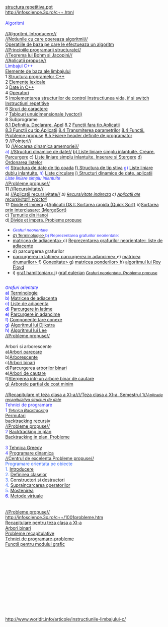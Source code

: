 <html>
  <head>
    <title>DomnulTudor - INFOSCIENCE</title>
    <link rel="stylesheet" href="static/style.css" type="text/css" />
    <meta http-equiv="Content-Type" content="text/html;charset=utf-8" />
  </head>
  <body>
    <div class="wiki" id="content_view" style="display: block;">
<a href="files/structura%20repetitiva.ppt">structura repetitiva.ppt</a><br />
<a class="wiki_link_ext" href="http://infoscience.3x.ro/c++.html" rel="nofollow" target="_blank">http://infoscience.3x.ro/c++.html</a><br />
<br />
<span style="color: #3333ff;">Algoritmi</span><br />
<br />
<a class="wiki_link_ext" href="http://infoscience.3x.ro/c++/alg_introducere.html" rel="nofollow">//Algoritmi. Introducere//</a><br />
<a class="wiki_link_ext" href="http://infoscience.3x.ro/c++/lab2stucturi%20de%20control.htm" rel="nofollow">//Notiunile cu care opereaza algoritmii//</a><br />
<a class="wiki_link" href="http://limbajul-c.wikispaces.com/Operatiile%20de%20baza%20pe%20care%20le%20efectueaza%20un%20algoritm">Operatiile de baza pe care le efectueaza un algoritm </a><br />
<a class="wiki_link_ext" href="http://infoscience.3x.ro/c++/lab2stucturi%20de%20control.htm" rel="nofollow">//Principiile programarii structurate//</a><br />
<a class="wiki_link_ext" href="http://infoscience.3x.ro/c++/alg_teor.html" rel="nofollow">//Teorema lui Bohm si Jacopini//</a><br />
<a class="wiki_link_ext" href="http://infoscience.3x.ro/c++/alg_aplicatii.htm" rel="nofollow">//Aplicatii propuse//</a><br />
<span style="color: #3333ff;">Limbajul C++</span><br />
<a class="wiki_link_ext" href="http://infoscience.3x.ro/c++/lectii/elemente%20de%20baza%20ale%20limbajului.html" rel="nofollow">Elemente de baza ale limbajului</a><br />
1 <a class="wiki_link_ext" href="http://infoscience.3x.ro/c++/lectii/elemente%20de%20baza%20ale%20limbajului.html" rel="nofollow">Structura programelor C++</a><br />
2 <a class="wiki_link_ext" href="http://infoscience.3x.ro/c++/lectii/vocabularul%20limbajului.html" rel="nofollow">Elemente lexicale</a><br />
3 <a class="wiki_link_ext" href="http://infoscience.3x.ro/c++/lectii/DateinC++.html" rel="nofollow">Date in C++</a><br />
4 <a class="wiki_link_ext" href="http://infoscience.3x.ro/c++/lectii/Operatori.html" rel="nofollow">Operatori</a><br />
5 <a class="wiki_link_ext" href="http://infoscience.3x.ro/c++/struct/instruct.htm" rel="nofollow">Implementarea structurilor de control Instructiunea vida, if si switch</a> <a class="wiki_link_ext" href="http://infoscience.3x.ro/c++/for_while_dowhile.htm" rel="nofollow">Instructiuni repetitive</a><br />
6 <a class="wiki_link_ext" href="http://infoscience.3x.ro/c++/siruridecaractere.htm" rel="nofollow">Siruri de caractere</a><br />
7 <a class="wiki_link_ext" href="http://infoscience.3x.ro/c++/vectori.htm" rel="nofollow">Tablouri unuidimensionale (vectori)</a><br />
8 Subprograme<br />
<a class="wiki_link_ext" href="http://infoscience.3x.ro/c++/subprograme.htm" rel="nofollow">8.1 Definitia. Declarare. Apel</a> 8.2 <a class="wiki_link_ext" href="http://infoscience.3x.ro/c++/functii_void.htm" rel="nofollow">Functii fara tip.Aplicatii</a><br />
<a class="wiki_link_ext" href="http://infoscience.3x.ro/c++/Functii_cu_tip.htm" rel="nofollow">8.3 Functii cu tip.Aplicatii</a> <a class="wiki_link_ext" href="http://infoscience.3x.ro/c++/transmparam.htm" rel="nofollow">8.4 Transmiterea parametrilor</a> <a class="wiki_link_ext" href="http://infoscience.3x.ro/c++/aplicatii_functii.htm" rel="nofollow">8.4 Functii. Probleme propuse</a> <a class="wiki_link_ext" href="http://infoscience.3x.ro/c++/header.htm" rel="nofollow">8.5 Fisiere header definite de programator</a><br />
9 <a class="wiki_link_ext" href="http://infoscience.3x.ro/c++/pointeri.html" rel="nofollow">//Pointeri//</a><br />
10 <a class="wiki_link_ext" href="http://infoscience.3x.ro/c++/alocare_din.html" rel="nofollow">//Alocarea dinamica amemoriei//</a><br />
<span style="color: #3333ff;"> a) <a class="wiki_link_ext" href="http://infoscience.3x.ro/c++/liste.html" rel="nofollow">//Structuri dinamice de date//</a> </span> <a class="wiki_link_ext" href="http://infoscience.3x.ro/c++/llsi_cre_ad_lis.htm" rel="nofollow"> b) Liste liniare simplu inlantuite. Creare. Parcurgere</a> c) <a class="wiki_link_ext" href="http://infoscience.3x.ro/c++/liste_inser_si_sterere.htm" rel="nofollow">Liste liniare simplu inlantuite. Inserare si Stergere</a> <a class="wiki_link_ext" href="http://infoscience.3x.ro/c++/Ordonarea_unei_liste.htm" rel="nofollow">d) Ordonarea listelor</a><br />
<span style="color: #3333ff;"> e) <a class="wiki_link_ext" href="http://infoscience.3x.ro/c++/coada.htm" rel="nofollow">Structura de date de tip coada</a> <a class="wiki_link_ext" href="http://infoscience.3x.ro/c++/Stiva.htm" rel="nofollow"> f) Structura de tip stiva</a> g) <a class="wiki_link_ext" href="http://infoscience.3x.ro/c++/Liste_duble.htm" rel="nofollow">Liste liniare dublu inlantuite.</a> h) <a class="wiki_link_ext" href="http://infoscience.3x.ro/c++/liste_circulare.htm" rel="nofollow">Liste circulare</a> </span> <a class="wiki_link_ext" href="http://infoscience.3x.ro/c++/Structuri%20dinamice%20de%20date.htm" rel="nofollow">i) Structuri dinamice de date. aplicatii</a><br />
<em><span style="color: #3333ff; font-family: Arial;">Liste liniare simplu inlantuite</span></em><br />
<a class="wiki_link_ext" href="http://infoscience.3x.ro/c++/aplic_llsi.htm" rel="nofollow">//Probleme propuse//</a><br />
11 <a class="wiki_link_ext" href="http://infoscience.3x.ro/c++/recursivitate.htm" rel="nofollow">//Recursivitate//</a><br />
a) <a class="wiki_link_ext" href="http://infoscience.3x.ro/c++/aplicatii_recursivitate.HTM" rel="nofollow">//Aplicatii recursivitate//</a> <em><span style="font-size: 13.3333px;"> b) <a class="wiki_link_ext" href="http://infoscience.3x.ro/c++/Recursivitate_%20indirecta.htm" rel="nofollow">Recursivitate indirecta</a> c) <a class="wiki_link_ext" href="http://infoscience.3x.ro/c++/exfractali.htm" rel="nofollow">Aplicatii ale recursivitatii. Fractali</a></span></em><br />
<span style="font-size: 13.3333px;"> 12 <a class="wiki_link_ext" href="http://infoscience.3x.ro/c++/Divide_et_%20Impera.htm" rel="nofollow">Divide et Impera</a></span> a)<a class="wiki_link_ext" href="http://infoscience.3x.ro/c++/Sortarea_rapid%C4%83.htm" rel="nofollow">Aplicatii D&amp; I: Sortarea rapida (Quick Sort)</a> b)<a class="wiki_link_ext" href="http://infoscience.3x.ro/c++/sortare_%20prin_%20interclasare.htm" rel="nofollow">Sortarea prin interclasare: (MergeSort)</a><br />
<span style="font-size: 13.3333px;"> c) <a class="wiki_link_ext" href="http://infoscience.3x.ro/c++/Turnurile_%20din_%20Hanoi.htm" rel="nofollow">Turnurile din Hanoi </a></span><br />
<span style="font-size: 13.3333px;"> d)<a class="wiki_link_ext" href="http://infoscience.3x.ro/c++/aplicatii_divide_%20et_%20impera.HTM" rel="nofollow"> Divide et Impera. Probleme propuse</a> </span><br />
<ul class="quotelist"><li><em><span style="color: #3333ff; font-family: Helvetica; font-size: 13.3333px;"> Grafuri neorientate</span></em></li><li><em><a class="wiki_link_ext" href="http://infoscience.3x.ro/c++/Grafuri%20neorientate.htm" rel="nofollow"> a</a></em><span style="color: #3333ff; font-family: Helvetica; font-size: 13.3333px;"><a class="wiki_link_ext" href="http://infoscience.3x.ro/c++/Grafuri%20neorientate.htm" rel="nofollow">) Terminologie&gt; </a> b) Reprezentarea grafurilor neorientate:</span></li><li><a class="wiki_link_ext" href="http://infoscience.3x.ro/c++/REPREZ_GF_MAT.htm" rel="nofollow">matricea de adiacenta&gt; </a> c) <a class="wiki_link_ext" href="http://infoscience.3x.ro/c++/grafuri_liste_de_vecini.htm" rel="nofollow">Reprezentarea grafurilor neorientate:: liste de adiacente</a></li><li>d) parcurgerea grafurilor</li><li><a class="wiki_link_ext" href="http://infoscience.3x.ro/c++/Parcurgerea_grafuri_latime.htm" rel="nofollow">parcurgerea in latime&gt; </a> <a class="wiki_link_ext" href="http://infoscience.3x.ro/c++/Parcurgerea_grafuri_adancime.htm" rel="nofollow"> parcurgerea in adancime&gt; </a> e) <a class="wiki_link_ext" href="http://infoscience.3x.ro/c++/Matricea_drumurilor.htm" rel="nofollow">matricea drumurilor&gt; </a> f) <a class="wiki_link_ext" href="http://infoscience.3x.ro/c++/componente_conexe.htm" rel="nofollow">Conexitate&gt; </a> g) <a class="wiki_link_ext" href="http://infoscience.3x.ro/c++/matricea_ponderilor.htm" rel="nofollow">matricea ponderilor&gt; </a> h) <a class="wiki_link_ext" href="http://infoscience.3x.ro/c++/roy_floyd.htm" rel="nofollow">algoritmul lui Roy Floyd</a></li><li>i) <a class="wiki_link_ext" href="http://infoscience.3x.ro/c++/Graf_hamiltonian.htm" rel="nofollow">graf hamiltonian&gt; </a> j) <a class="wiki_link_ext" href="http://infoscience.3x.ro/c++/Grafuri_euleriene.htm" rel="nofollow">graf eulerian</a><span style="color: #3333ff; font-family: Helvetica; font-size: 13.3333px;"> <a class="wiki_link_ext" href="http://infoscience.3x.ro/c++/aplicatii_gf_neorientate.htm" rel="nofollow"> Grafuri neorientate. Probleme propuse</a></span></li></ul><br />
<em><span style="color: #0000ff; font-size: 13.3333px;">Grafuri orientate</span></em><br />
<span style="color: #0000ff;"> a) <a class="wiki_link_ext" href="http://infoscience.3x.ro/c++/terminologiegrafuri_o.htm" rel="nofollow">Terminologie</a></span><br />
<span style="color: #0000ff;"> b) <a class="wiki_link_ext" href="http://infoscience.3x.ro/c++/REPREZ_GF_orientat_MAT.htm" rel="nofollow">Matricea de adiacenta </a></span><br />
<span style="color: #0000ff;"> c) <a class="wiki_link_ext" href="http://infoscience.3x.ro/c++/grafuri_orientate_liste_de_vecini.htm" rel="nofollow">Liste de adiacenta </a></span><br />
<span style="color: #0000ff;"> d) <a class="wiki_link_ext" href="http://infoscience.3x.ro/c++/Parcurgerea_grafuri_o_latime.htm" rel="nofollow">Parcurgere in latime </a></span><br />
<span style="color: #0000ff;"> e) <a class="wiki_link_ext" href="http://infoscience.3x.ro/c++/Parcurgerea_grafuri_o_adancime.htm" rel="nofollow">Parcurgere in adancime </a></span><br />
<span style="color: #0000ff;"> f) <a class="wiki_link_ext" href="http://infoscience.3x.ro/c++/componente_tare_conexe.htm" rel="nofollow">Componente tare conexe </a></span><br />
<span style="color: #0000ff;"> g) <a class="wiki_link_ext" href="http://infoscience.3x.ro/c++/Algoritmul_lui_Djikstra.htm" rel="nofollow">Algoritmul lui Djikstra</a></span><br />
<span style="color: #0000ff;"> h) <a class="wiki_link_ext" href="http://infoscience.3x.ro/c++/Algoritmul_lui_Lee.htm" rel="nofollow">Algoritmul lui Lee</a></span><br />
<a class="wiki_link_ext" href="http://infoscience.3x.ro/c++/aplicatii_Grafuri_orientate.htm" rel="nofollow">//Probleme propuse//</a><br />
<br />
Arbori si arborescente<br />
a)<a class="wiki_link_ext" href="http://infoscience.3x.ro/c++/arbori.htm" rel="nofollow">Arbori oarecare</a><br />
b)<a class="wiki_link_ext" href="http://infoscience.3x.ro/c++/arborescente.htm" rel="nofollow">Arborescente</a><br />
c)<a class="wiki_link_ext" href="http://infoscience.3x.ro/c++/arbori_binari.htm" rel="nofollow">Arbori binari</a><br />
d)<a class="wiki_link_ext" href="http://infoscience.3x.ro/c++/Parcurgerea_%20arborilor_%20binari.htm" rel="nofollow">Parcurgerea arborilor binari</a><br />
e)<a class="wiki_link_ext" href="http://infoscience.3x.ro/c++/arbori_de_cautare.htm" rel="nofollow">Arbori de cautare</a><br />
f)<a class="wiki_link_ext" href="http://infoscience.3x.ro/c++/stergere_abc.htm" rel="nofollow">Stergerea intr-un arbore binar de cautare</a><br />
g<a class="wiki_link_ext" href="http://infoscience.3x.ro/c++/prim.htm" rel="nofollow">) Arborele partial de cost minim</a><br />
<br />
<a class="wiki_link_ext" href="http://infoscience.3x.ro/c++/RecapitularetezaXI.htm" rel="nofollow">//Recapitulare pt teza clasa a XI-a//</a><a class="wiki_link_ext" href="http://infoscience.3x.ro/c++/teza_clasa_a_xi.htm" rel="nofollow">//Teza clasa a XI-a. Semestrul 1//</a><em><span style="color: #3333ff; font-family: Helvetica; font-size: 13.3333px;"><a class="wiki_link_ext" href="http://infoscience.3x.ro/c++/aplicatie_recapitulativaXIsem1.htm" rel="nofollow">Aplicatie recapitulativa structuri de date</a></span></em><br />
<span style="color: #3333ff;">Tehnici de programare</span><br />
<span style="color: #3333ff;"> 1 </span><em><span style="color: #3333ff; font-family: Arial; font-size: 13.3333px;"><a class="wiki_link_ext" href="http://infoscience.3x.ro/c++/tehnica_%20backtracking.htm" rel="nofollow">Tehnica Backtracking</a></span></em><br />
<a class="wiki_link_ext" href="http://infoscience.3x.ro/c++/back_permutari.htm" rel="nofollow">Permutari</a><br />
<a class="wiki_link_ext" href="http://infoscience.3x.ro/c++/backtracking_recursiv.htm" rel="nofollow">backtracking recursiv</a><br />
<a class="wiki_link_ext" href="http://infoscience.3x.ro/c++/pbbacktracking.html" rel="nofollow">//Probleme propuse//</a><br />
<span style="color: #3333ff;"> 2</span> <a class="wiki_link_ext" href="http://infoscience.3x.ro/c++/Backtracking_%20in_%20plan.htm" rel="nofollow">Backtracking in plan </a><br />
<a class="wiki_link_ext" href="http://infoscience.3x.ro/c++/Pb_BACK_plan.htm" rel="nofollow"> Backtracking in plan. Probleme </a><br />
<br />
<span style="color: #3333ff;">3</span> <a class="wiki_link_ext" href="http://infoscience.3x.ro/c++/greedyth2.htm" rel="nofollow">Tehnica Greedy</a><br />
<span style="color: #3333ff;">4</span> <a class="wiki_link_ext" href="http://infoscience.3x.ro/c++/Programarea_dinamic%C4%83.htm" rel="nofollow">Programare dinamica</a><br />
<a class="wiki_link_ext" href="http://infoscience.3x.ro/c++/excelenta.htm" rel="nofollow">//Centrul de excelenta.Probleme propuse//</a><br />
<span style="color: #3366ff;">Programare orientata pe obiecte</span><br />
<span style="color: #3366ff;"> 1. <a class="wiki_link_ext" href="http://infoscience.3x.ro/c++/SursePoo/introducere.html" rel="nofollow">Introducere</a></span><br />
<span style="color: #3366ff;"> 2. <a class="wiki_link_ext" href="http://infoscience.3x.ro/c++/SursePoo/definitia%20clasei.html" rel="nofollow">Definirea claselor</a></span><br />
<span style="color: #3366ff;"> 3. <a class="wiki_link_ext" href="http://infoscience.3x.ro/c++/SursePoo/constructori.html" rel="nofollow">Constructori si destructori</a></span><br />
<span style="color: #3366ff;"> 4. <a class="wiki_link_ext" href="http://infoscience.3x.ro/c++/SursePoo/supraincarcarea_op.html" rel="nofollow">Supraincarcarea operatorilor</a></span><br />
<span style="color: #3366ff;"> 5. </span><span style="color: #0000ff;"><a class="wiki_link_ext" href="http://infoscience.3x.ro/c++/SursePoo/Lectia18.htm" rel="nofollow">Mostenirea</a></span><br />
<span style="color: #0000ff;"> 6. <a class="wiki_link_ext" href="http://infoscience.3x.ro/c++/metode_virtuale2.htm" rel="nofollow">Metode virtuale</a></span><br />
<br />
<br />
<a class="wiki_link_ext" href="http://infoscience.3x.ro/c++/1001probleme.htm" rel="nofollow">//Probleme propuse//</a><br />
<a class="wiki_link_ext" href="http://infoscience.3x.ro/c++/1001probleme.htm" rel="nofollow" target="_blank">http://infoscience.3x.ro/c++/1001probleme.htm</a><br />
<a class="wiki_link_ext" href="http://infoscience.3x.ro/c++/recptezasemIIclasaXI.htm" rel="nofollow">Recapitulare pentru teza clasa a XI-a</a><br />
<a class="wiki_link_ext" href="http://infoscience.3x.ro/c++/arboribinari.htm" rel="nofollow">Arbori binari</a><br />
<a class="wiki_link_ext" href="http://infoscience.3x.ro/c++/probleme_rec.htm" rel="nofollow">Probleme recapitulative</a><br />
<a class="wiki_link_ext" href="http://infoscience.3x.ro/c++/rec_tehnici_cls10.htm" rel="nofollow">Tehnici de programare-probleme</a><br />
<a class="wiki_link_ext" href="http://infoscience.3x.ro/c++/Grafica%20Pascal%20si%20C.htm" rel="nofollow">Functii pentru modulul grafic</a><br />
<br />
<br />
<br />
<br />
<br />
<br />
<br />
<br />
<br />
<br />
<br />
<br />
<br />
<a class="wiki_link_ext" href="http://www.worldit.info/articole/instructiunile-limbajului-c/" rel="nofollow">http://www.worldit.info/articole/instructiunile-limbajului-c/</a>
    </div>
  </body>
</html>